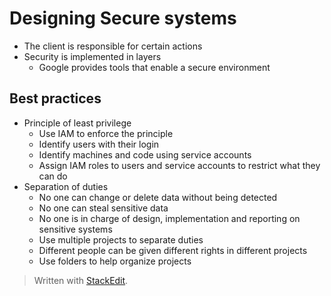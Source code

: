 # Designing Secure systems

- The client is responsible for certain actions
- Security is implemented in layers
	- Google provides tools that enable a secure environment

## Best practices
- Principle of least privilege
	- Use IAM to enforce the principle
	- Identify users with their login
	- Identify machines and code using service accounts
	- Assign IAM roles to users and service accounts to restrict what they can do
- Separation of duties
	- No one can change or delete data without being detected
	- No one can steal sensitive data
	- No one is in charge of design, implementation and reporting on sensitive systems
	- Use multiple projects to separate duties
	- Different people can be given different rights in different projects
	- Use folders to help organize projects



> Written with [StackEdit](https://stackedit.io/).
<!--stackedit_data:
eyJoaXN0b3J5IjpbLTEyNTA3NjIyMDIsMTQ1Mzk0Njg2MF19
-->